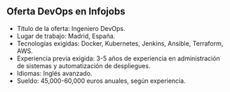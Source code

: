 ## Oferta DevOps en Infojobs

- Título de la oferta: Ingeniero DevOps.
- Lugar de trabajo: Madrid, España.
- Tecnologías exigidas: Docker, Kubernetes, Jenkins, Ansible, Terraform, AWS.
- Experiencia previa exigida: 3-5 años de experiencia en administración de sistemas y automatización de despliegues.
- Idiomas: Inglés avanzado.
- Sueldo: 45,000-60,000 euros anuales, según experiencia.